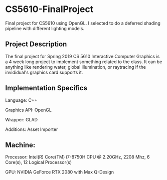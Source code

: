 # CS5610-FinalProject
Final project for CS5610 using OpenGL. I selected to do a deferred shading pipeline with different lighting models.

## Project Description
The final project for Spring 2019 CS 5610 Interactive Computer Graphics is a 4 week long project to implement something related to the class. It can be anything like rendering water, global illumination, or raytracing if the invididual's graphics card supports it.

## Implementation Specifics
Language: C++

Graphics API: OpenGL

Wrapper: GLAD

Additions: Asset Importer

## Machine:

Processor: Intel(R) Core(TM) i7-8750H CPU @ 2.20GHz, 2208 Mhz, 6 Core(s), 12 Logical Processor(s)

GPU: NVIDIA GeForce RTX 2080 with Max Q-Design
